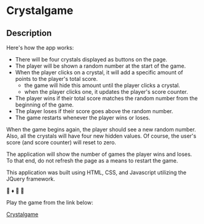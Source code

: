 # Crystalgame

## Description

Here's how the app works:

* There will be four crystals displayed as buttons on the page.
* The player will be shown a random number at the start of the game.
* When the player clicks on a crystal, it will add a specific amount of points to the player's total score.
  * the game will hide this amount until the player clicks a crystal.
  * when the player clicks one, it updates the player's score counter.
* The player wins if their total score matches the random number from the beginning of the game.
* The player loses if their score goes above the random number.
* The game restarts whenever the player wins or loses.

When the game begins again, the player should see a new random number. 
Also, all the crystals will have four new hidden values. 
Of course, the user's score (and score counter) will reset to zero.

The application will show the number of games the player wins and loses. To that end, do not refresh the page as a means to restart the game.

This application was built using HTML, CSS, and Javascript utilizing the JQuery framework. 

:gem: :diamonds: :gem: :large_orange_diamond:

Play the game from the link below:

[Crystalgame](https://tmargetts.github.io/crystalgame/)
